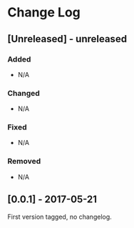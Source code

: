 # Change Log

## [Unreleased] - unreleased

### Added
 - N/A

### Changed
 - N/A

### Fixed
 - N/A

### Removed
 - N/A

## [0.0.1] - 2017-05-21

First version tagged, no changelog.
